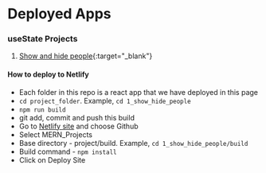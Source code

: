 # Deployed Apps

### useState Projects

1. [Show and hide people](https://show-hide-people.netlify.app/){:target="\_blank"}

#### How to deploy to Netlify

- Each folder in this repo is a react app that we have deployed in this page
- `cd project_folder`. Example, `cd 1_show_hide_people`
- `npm run build`
- git add, commit and push this build
- Go to [Netlify site](https://app.netlify.com/start) and choose Github
- Select MERN_Projects
- Base directory - project/build. Example, `cd 1_show_hide_people/build`
- Build command - `npm install`
- Click on Deploy Site
